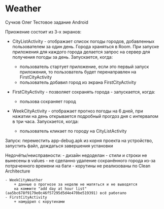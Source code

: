 # Weather
Сучков Олег
Тестовое задание Android

Приожение состоит из 3-х экранов:
 - CityListActivity - отображает список погоды городов, добавленных пользователем за один день. Города храняться в Room.
 При запуске приложения для каждого города делается запрос на сервер для получения погоды за день. Запускается, когда:
    + пользователь стартует приложение, если это первый запуск приложения,
    то пользователь будет перенаправлен на FirstCityActivity
    + пользователь добавил город из экрана FirstCityActivity

 - FirstCityActivity - позволяет сохранять города - запускается, когда:
    + пользова сохраняет город

 - WeekCityActivity - отображает прогноз погоды на 6 дней,
 при нажатии на день открывается подробный прогдоз дня с интервалом в три часа. Запускается, когда:
    + пользователь кликает по городу на CityListActivity

 Запуск: переместить app-debug.apk из корня проекта на устройство, запустить файл, дождаться завершения установки

 Недочёты/неисправности:
    - дизайн недоделан
    - стили и строки не вынесены в values
    - не сделанно удаление сохранённого города из-за потраченного времени на баги
    - корутины не реализованы по Clean Architecture

    - WeekCityWeather
        + данные о прогнозе за неделю не мапяться и не выводятся
        на коммите "add day at hour list" (aa5bc678f9179e0c46f57295d5d4e470be519391) всё работало
    - FirstCityActivity
        + намудрил с корутинами
